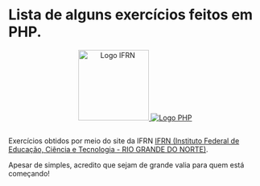 # Lista de alguns exercícios feitos em PHP.
<p align="center">
  <a href="#">
    <img src="https://upload.wikimedia.org/wikipedia/commons/thumb/9/9c/Instituto_Federal_do_Rio_Grande_do_Norte_-_Marca_Vertical_2015.svg/1200px-Instituto_Federal_do_Rio_Grande_do_Norte_-_Marca_Vertical_2015.svg.png" alt="Logo IFRN" width="140px">
   <img src="https://upload.wikimedia.org/wikipedia/commons/thumb/2/27/PHP-logo.svg/260px-PHP-logo.svg.png" alt="Logo PHP">
  </a>
</p>

##

<p>Exercícios obtidos por meio do site da IFRN <a href="https://docente.ifrn.edu.br/pedrobaesse/disciplinas/programacao-web/material-de-aula/aula-06-exercicios-para-pensar-em-php/view">IFRN (Instituto Federal de Educação, Ciência e Tecnologia - RIO GRANDE DO NORTE)</a>.</p>

<p>Apesar de simples, acredito que sejam de grande valia para quem está começando!</p>

